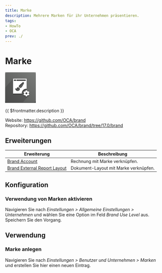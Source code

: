 ```yaml
---
title: Marke
description: Mehrere Marken für ihr Unternehmen präsentieren.
tags:
- HowTo
- OCA
prev: ./
---
```

# Marke
![](attachments/icons_odoo_brand.png)

{{ $frontmatter.description }}

Website: <https://github.com/OCA/brand>\
Repository: <https://github.com/OCA/brand/tree/17.0/brand>

## Erweiterungen

| Erweiterung                                                           | Beschreibung                          |
| --------------------------------------------------------------------- | ------------------------------------- |
| [Brand Account](Brand%20Account.md)                                   | Rechnung mit Marke verknüpfen.        |
| [Brand External Report Layout](Brand%20External%20Report%20Layout.md) | Dokument-Layout mit Marke verknüpfen. |

## Konfiguration

### Verwendung von Marken aktivieren

Navigieren Sie nach *Einstellungen > Allgemeine Einstellungen > Unternehmen* und wählen Sie eine Option im Feld *Brand Use Level* aus. Speichern Sie den Vorgang.

## Verwendung

### Marke anlegen

Navigieren Sie nach *Einstellungen > Benutzer und Unternehmen > Marken* und erstellen Sie hier einen neuen Eintrag.